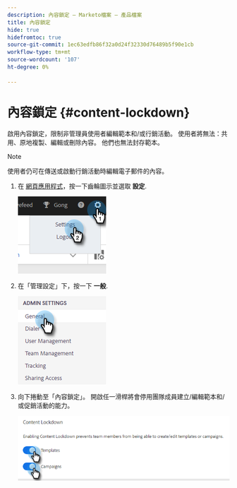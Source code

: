 ```yaml
---
description: 內容鎖定 — Marketo檔案 — 產品檔案
title: 內容鎖定
hide: true
hidefromtoc: true
source-git-commit: 1ec63edfb86f32a0d24f32330d76489b5f90e1cb
workflow-type: tm+mt
source-wordcount: '107'
ht-degree: 0%

---
```


# 內容鎖定 {#content-lockdown}

啟用內容鎖定，限制非管理員使用者編輯範本和/或行銷活動。 使用者將無法：共用、原地複製、編輯或刪除內容。 他們也無法封存範本。

>[!NOTE]
>
>使用者仍可在傳送或啟動行銷活動時編輯電子郵件的內容。

1. 在 [網頁應用程式](https://toutapp.com/login)，按一下齒輪圖示並選取 **設定**.

   ![](assets/content-lockdown-1.png)

1. 在「管理設定」下，按一下 **一般**.

   ![](assets/content-lockdown-2.png)

1. 向下捲動至「內容鎖定」。 開啟任一滑桿將會停用團隊成員建立/編輯範本和/或促銷活動的能力。

   ![](assets/content-lockdown-3.png)
